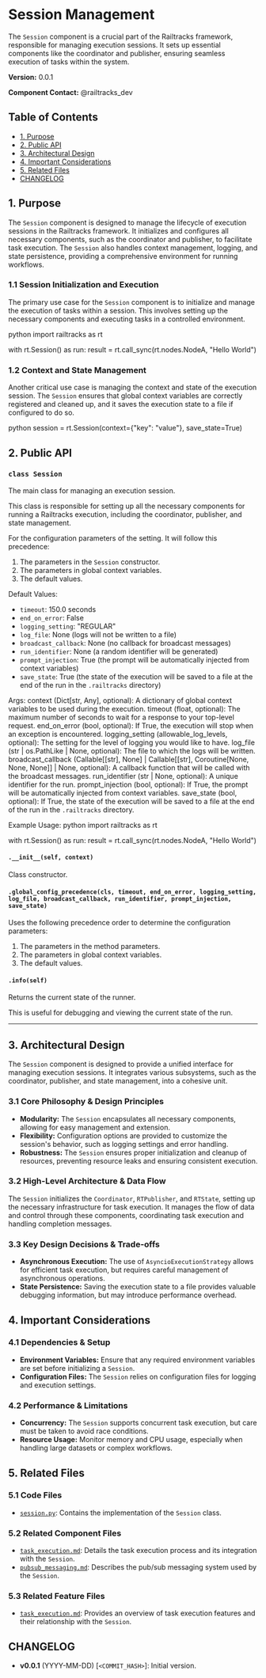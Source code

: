 # Session Management

The `Session` component is a crucial part of the Railtracks framework, responsible for managing execution sessions. It sets up essential components like the coordinator and publisher, ensuring seamless execution of tasks within the system.

**Version:** 0.0.1

**Component Contact:** @railtracks_dev

## Table of Contents

- [1. Purpose](#1-purpose)
- [2. Public API](#2-public-api)
- [3. Architectural Design](#3-architectural-design)
- [4. Important Considerations](#4-important-considerations)
- [5. Related Files](#5-related-files)
- [CHANGELOG](#changelog)

## 1. Purpose

The `Session` component is designed to manage the lifecycle of execution sessions in the Railtracks framework. It initializes and configures all necessary components, such as the coordinator and publisher, to facilitate task execution. The `Session` also handles context management, logging, and state persistence, providing a comprehensive environment for running workflows.

### 1.1 Session Initialization and Execution

The primary use case for the `Session` component is to initialize and manage the execution of tasks within a session. This involves setting up the necessary components and executing tasks in a controlled environment.

python
import railtracks as rt

with rt.Session() as run:
    result = rt.call_sync(rt.nodes.NodeA, "Hello World")


### 1.2 Context and State Management

Another critical use case is managing the context and state of the execution session. The `Session` ensures that global context variables are correctly registered and cleaned up, and it saves the execution state to a file if configured to do so.

python
session = rt.Session(context={"key": "value"}, save_state=True)


## 2. Public API

### `class Session`
The main class for managing an execution session.

This class is responsible for setting up all the necessary components for running a Railtracks execution, including the coordinator, publisher, and state management.

For the configuration parameters of the setting. It will follow this precedence:
1. The parameters in the `Session` constructor.
2. The parameters in global context variables.
3. The default values.

Default Values:
- `timeout`: 150.0 seconds
- `end_on_error`: False
- `logging_setting`: "REGULAR"
- `log_file`: None (logs will not be written to a file)
- `broadcast_callback`: None (no callback for broadcast messages)
- `run_identifier`: None (a random identifier will be generated)
- `prompt_injection`: True (the prompt will be automatically injected from context variables)
- `save_state`: True (the state of the execution will be saved to a file at the end of the run in the `.railtracks` directory)


Args:
    context (Dict[str, Any], optional): A dictionary of global context variables to be used during the execution.
    timeout (float, optional): The maximum number of seconds to wait for a response to your top-level request.
    end_on_error (bool, optional): If True, the execution will stop when an exception is encountered.
    logging_setting (allowable_log_levels, optional): The setting for the level of logging you would like to have.
    log_file (str | os.PathLike | None, optional): The file to which the logs will be written.
    broadcast_callback (Callable[[str], None] | Callable[[str], Coroutine[None, None, None]] | None, optional): A callback function that will be called with the broadcast messages.
    run_identifier (str | None, optional): A unique identifier for the run.
    prompt_injection (bool, optional): If True, the prompt will be automatically injected from context variables.
    save_state (bool, optional): If True, the state of the execution will be saved to a file at the end of the run in the `.railtracks` directory.

Example Usage:
python
import railtracks as rt

with rt.Session() as run:
    result = rt.call_sync(rt.nodes.NodeA, "Hello World")


#### `.__init__(self, context)`
Class constructor.

#### `.global_config_precedence(cls, timeout, end_on_error, logging_setting, log_file, broadcast_callback, run_identifier, prompt_injection, save_state)`
Uses the following precedence order to determine the configuration parameters:
1. The parameters in the method parameters.
2. The parameters in global context variables.
3. The default values.

#### `.info(self)`
Returns the current state of the runner.

This is useful for debugging and viewing the current state of the run.


---

## 3. Architectural Design

The `Session` component is designed to provide a unified interface for managing execution sessions. It integrates various subsystems, such as the coordinator, publisher, and state management, into a cohesive unit.

### 3.1 Core Philosophy & Design Principles

- **Modularity:** The `Session` encapsulates all necessary components, allowing for easy management and extension.
- **Flexibility:** Configuration options are provided to customize the session's behavior, such as logging settings and error handling.
- **Robustness:** The `Session` ensures proper initialization and cleanup of resources, preventing resource leaks and ensuring consistent execution.

### 3.2 High-Level Architecture & Data Flow

The `Session` initializes the `Coordinator`, `RTPublisher`, and `RTState`, setting up the necessary infrastructure for task execution. It manages the flow of data and control through these components, coordinating task execution and handling completion messages.

### 3.3 Key Design Decisions & Trade-offs

- **Asynchronous Execution:** The use of `AsyncioExecutionStrategy` allows for efficient task execution, but requires careful management of asynchronous operations.
- **State Persistence:** Saving the execution state to a file provides valuable debugging information, but may introduce performance overhead.

## 4. Important Considerations

### 4.1 Dependencies & Setup

- **Environment Variables:** Ensure that any required environment variables are set before initializing a `Session`.
- **Configuration Files:** The `Session` relies on configuration files for logging and execution settings.

### 4.2 Performance & Limitations

- **Concurrency:** The `Session` supports concurrent task execution, but care must be taken to avoid race conditions.
- **Resource Usage:** Monitor memory and CPU usage, especially when handling large datasets or complex workflows.

## 5. Related Files

### 5.1 Code Files

- [`session.py`](../packages/railtracks/src/railtracks/session.py): Contains the implementation of the `Session` class.

### 5.2 Related Component Files

- [`task_execution.md`](../components/task_execution.md): Details the task execution process and its integration with the `Session`.
- [`pubsub_messaging.md`](../components/pubsub_messaging.md): Describes the pub/sub messaging system used by the `Session`.

### 5.3 Related Feature Files

- [`task_execution.md`](../features/task_execution.md): Provides an overview of task execution features and their relationship with the `Session`.

## CHANGELOG

- **v0.0.1** (YYYY-MM-DD) [`<COMMIT_HASH>`]: Initial version.
